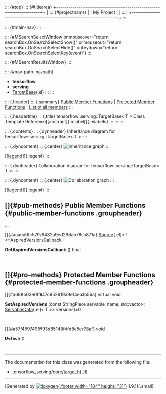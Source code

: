 ::: {#top}
::: {#titlearea}
+-----------------------------------------------------------------------+
| ::: {#projectname}                                                    |
| My Project                                                            |
| :::                                                                   |
+-----------------------------------------------------------------------+
:::

::: {#main-nav}
:::

::: {#MSearchSelectWindow onmouseover="return searchBox.OnSearchSelectShow()" onmouseout="return searchBox.OnSearchSelectHide()" onkeydown="return searchBox.OnSearchSelectKey(event)"}
:::

::: {#MSearchResultsWindow}
:::

::: {#nav-path .navpath}
-   **tensorflow**
-   **serving**
-   [TargetBase](classtensorflow_1_1serving_1_1TargetBase.html){.el}
:::
:::

::: {.header}
::: {.summary}
[Public Member Functions](#pub-methods) \| [Protected Member
Functions](#pro-methods) \| [List of all
members](classtensorflow_1_1serving_1_1TargetBase-members.html)
:::

::: {.headertitle}
::: {.title}
tensorflow::serving::TargetBase\< T \> Class Template
Reference[[abstract]{.mlabel}]{.mlabels}
:::
:::
:::

::: {.contents}
::: {.dynheader}
Inheritance diagram for tensorflow::serving::TargetBase\< T \>:
:::

::: {.dyncontent}
::: {.center}
![Inheritance
graph](classtensorflow_1_1serving_1_1TargetBase__inherit__graph.png)
:::

[\[[legend](graph_legend.html)\]]{.legend}
:::

::: {.dynheader}
Collaboration diagram for tensorflow::serving::TargetBase\< T \>:
:::

::: {.dyncontent}
::: {.center}
![Collaboration
graph](classtensorflow_1_1serving_1_1TargetBase__coll__graph.png)
:::

[\[[legend](graph_legend.html)\]]{.legend}
:::

[]{#pub-methods} Public Member Functions {#public-member-functions .groupheader}
----------------------------------------
:::

[]{#aaaea9fc579a9432a9ed298ab78eb871a}
[Source](classtensorflow_1_1serving_1_1Source.html){.el}\< T
\>::AspiredVersionsCallback 

**GetAspiredVersionsCallback** () final

 

[]{#pro-methods} Protected Member Functions {#protected-member-functions .groupheader}
-------------------------------------------

[]{#a688b63e0ff647c952919a9e14ea3b56a} virtual void 

**SetAspiredVersions** (const StringPiece servable\_name, std::vector\<
[ServableData](classtensorflow_1_1serving_1_1ServableData.html){.el}\< T
\>\> versions)=0

 

[]{#a57f4597495993d85148f4fd8c5ee78af} void 

**Detach** ()

 

------------------------------------------------------------------------

The documentation for this class was generated from the following file:

-   tensorflow\_serving/core/[target.h](target_8h_source.html){.el}

------------------------------------------------------------------------

[Generated by [![doxygen](doxygen.svg){.footer width="104"
height="31"}](https://www.doxygen.org/index.html) 1.9.1]{.small}

